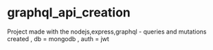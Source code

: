 # graphql_api_creation
Project made with the nodejs,express,graphql - queries and mutations created , db = mongodb , auth = jwt
